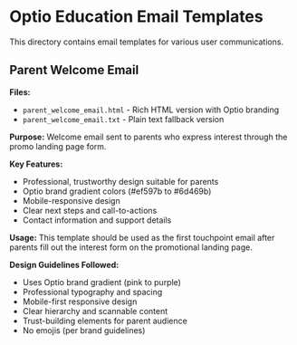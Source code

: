 # Optio Education Email Templates

This directory contains email templates for various user communications.

## Parent Welcome Email

**Files:**
- `parent_welcome_email.html` - Rich HTML version with Optio branding
- `parent_welcome_email.txt` - Plain text fallback version

**Purpose:**
Welcome email sent to parents who express interest through the promo landing page form.

**Key Features:**
- Professional, trustworthy design suitable for parents
- Optio brand gradient colors (#ef597b to #6d469b)
- Mobile-responsive design
- Clear next steps and call-to-actions
- Contact information and support details

**Usage:**
This template should be used as the first touchpoint email after parents fill out the interest form on the promotional landing page.

**Design Guidelines Followed:**
- Uses Optio brand gradient (pink to purple)
- Professional typography and spacing
- Mobile-first responsive design
- Clear hierarchy and scannable content
- Trust-building elements for parent audience
- No emojis (per brand guidelines)